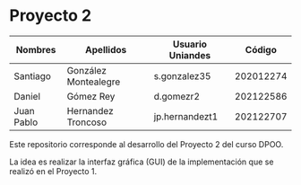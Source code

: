 # Proyecto 2

| Nombres    | Apellidos            | Usuario Uniandes | Código    |
| ---------- | -------------------- | ---------------- | --------- |
| Santiago   | González Montealegre | s.gonzalez35     | 202012274 |
| Daniel     | Gómez Rey            | d.gomezr2        | 202122586 |
| Juan Pablo | Hernandez Troncoso   | jp.hernandezt1   | 202122707 |

Este repositorio corresponde al desarrollo del Proyecto 2 del curso DPOO.

La idea es realizar la interfaz gráfica (GUI) de la implementación que se realizó en el Proyecto 1.
